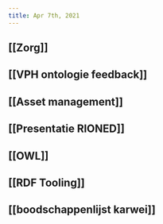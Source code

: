 ```yaml
---
title: Apr 7th, 2021
---
```


## [[Zorg]]
## [[VPH ontologie feedback]]
## [[Asset management]]
## [[Presentatie RIONED]]
## [[OWL]]
## [[RDF Tooling]]
## [[boodschappenlijst karwei]]
##
